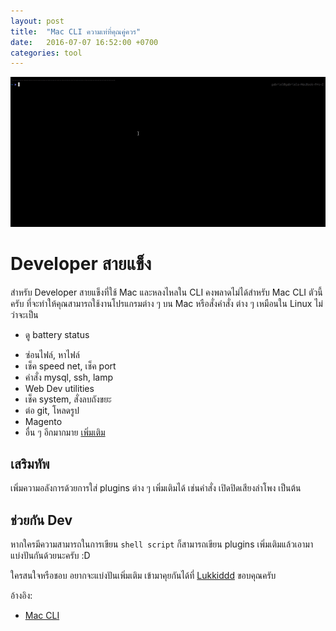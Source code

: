 ```yaml
---
layout: post
title:  "Mac CLI ความเท่ที่คุณคู่ควร"
date:   2016-07-07 16:52:00 +0700
categories: tool
---
```

![MAC CLI](https://raw.githubusercontent.com/guarinogabriel/mac-cli/master/demo/demo.gif)

# Developer สายแข็ง
สำหรับ Developer สายแข็งที่ใช้ Mac และหลงไหลใน CLI คงพลาดไม่ได้สำหรับ Mac CLI ตัวนี้ครับ ที่จะทำให้คุณสามารถใช้งานโปรแกรมต่าง ๆ บน Mac หรือสั่งคำสั่ง ต่าง ๆ เหมือนใน Linux ไม่ว่าจะเป็น
* ดู battery status
+ ซ่อนไฟล์, หาไฟล์
+ เช็ค speed net, เช็ค port
+ คำสั่ง mysql, ssh, lamp
+ Web Dev utilities
+ เช็ค system, สั่งลบถังขยะ
+ ต่อ git, โหลดรูป
+ Magento
+ อื่น ๆ อีกมากมาย [เพิ่มเติม](https://github.com/guarinogabriel/Mac-CLI)

## เสริมทัพ
เพิ่มความอลังการด้วยการใส่ plugins ต่าง ๆ เพิ่มเติมได้ เช่นคำสั่ง เปิดปิดเสียงลำโพง เป็นต้น

## ช่วยกัน Dev
หากใครมีความสามารถในการเขียน `shell script` ก็สามารถเขียน plugins เพิ่มเติมแล้วเอามาแบ่งปันกันด้วยนะครับ :D


ใครสนใจหรือชอบ อยากจะแบ่งปันเพิ่มเติม เข้ามาคุยกันได้ที่ [Lukkiddd](http://www.facebook.com/lukkiddesign) ขอบคุณครับ

อ้างอิง:

* [Mac CLI](https://github.com/guarinogabriel/Mac-CLI)
